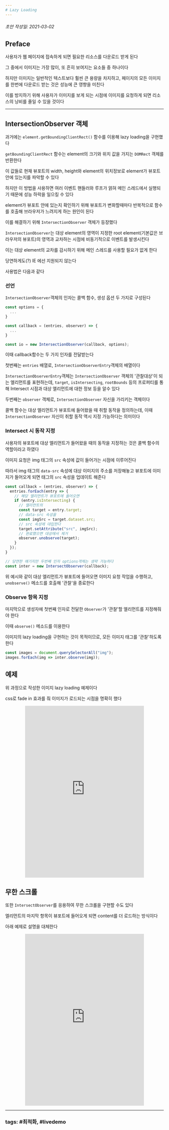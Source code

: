 ```yaml
---
# Lazy Loading
---
```

###### 초안 작성일: 2021-03-02

## Preface

사용자가 웹 페이지에 접속하게 되면 필요한 리소스를 다운로드 받게 된다

그 중에서 이미지는 가장 많이, 또 흔히 보여지는 요소들 중 하나이다

하지만 이미지는 일반적인 텍스트보다 훨씬 큰 용량을 차지하고, 페이지의 모든 이미지를 한번에 다운로드 받는 것은 성능에 큰 영향을 미친다

이를 방지하기 위해 사용자가 이미지를 보게 되는 시점에 이미지를 요청하게 되면 리소스의 낭비를 줄일 수 있을 것이다

---

## IntersectionObserver 객체

과거에는 `element.getBoundingClientRect()` 함수를 이용해 lazy loading을 구현했다

`getBoundingClientRect` 함수는 element의 크기와 위치 값을 가지는 `DOMRect` 객체를 반환한다

이 값들로 현재 뷰포트의 width, height와 element의 위치정보로 element가 뷰포트 안에 있는지를 파악할 수 있다

하지만 이 방법을 사용하면 여러 이벤트 핸들러와 루프가 얽혀 메인 스레드에서 실행되기 때문에 성능 하락을 일으킬 수 있다

element가 뷰포트 안에 있는지 확인하기 위해 뷰포트가 변화할때마다 반복적으로 함수를 호출해 브라우저가 느려지게 하는 원인이 된다

이를 해결하기 위해 `IntersectionObserver` 객체가 등장했다

`IntersectionObserver`는 대상 element의 영역이 지정한 root element(기본값은 브라우저의 뷰포트)의 영역과 교차하는 시점에 비동기적으로 이벤트를 발생시킨다

이는 대상 element의 교차를 감시하기 위해 메인 스레드를 사용할 필요가 없게 한다

당연하게도(?) IE 에선 지원되지 않는다

사용법은 다음과 같다

### 선언

`IntersectionObserver`객체의 인자는 콜백 함수, 생성 옵션 두 가지로 구성된다

``` javascript
const options = {
  ...
}

const callback = (entries, observer) => {
  ...
}

const io = new IntersectionObserver(callback, options);
```

이때 callback함수는 두 가지 인자를 전달받는다

첫번째는 `entries` 배열로, `IntersectionObserverEntry`객체의 배열이다

`IntersectionObserverEntry`객체는 `IntersectionObserver` 객체의 '관찰대상'이 되는 엘리먼트를 표현하는데, `target`, `isIntersecting`, `rootBounds` 등의 프로퍼티를 통해 Intersect 시점과 대상 엘리먼트에 대한 정보 등을 알수 있다

두번째는 `observer` 객체로, `IntersectionObserver` 자신을 가리키는 객체이다

콜백 함수는 대상 엘리먼트가 뷰포트에 들어왔을 때 취할 동작을 정의하는데, 이때 `IntersectionObserver` 자신이 취할 동작 역시 지정 가능하다는 의미이다

### Intersect 시 동작 지정

사용자의 뷰포트에 대상 엘리먼트가 들어왔을 때의 동작을 지정하는 것은 콜백 함수의 역할이라고 하였다

이미지 요청은 img 태그의 `src` 속성에 값이 들어가는 시점에 이루어진다

따라서 img 태그의 `data-src` 속성에 대상 이미지의 주소를 저장해놓고 뷰포트에 이미지가 들어오게 되면 태그의 `src` 속성을 업데이트 해준다 

``` javascript
const callback = (entries, observer) => {
  entries.forEach(entry => {
    // 해당 엘리먼트가 뷰포트에 들어오면
    if (entry.isIntersecting) {
      // 엘리먼트의
      const target = entry.target;
      // data-src 속성을
      const imgSrc = target.dataset.src;
      // src 속성에 대입한다
      target.setAttribute("src", imgSrc);
      // 완료했으면 대상에서 제거
      observer.unobserve(target);
    }
  });
}

// 당연한 얘기지만 두번째 인자 options객체는 생략 가능하다
const inter = new IntersectObserver(callback);
```

위 예시와 같이 대상 엘리먼트가 뷰포트에 들어오면 이미지 요청 작업을 수행하고, `unobserve()` 메소드를 호출해 '관찰'을 종료한다

### Observe 항목 지정

마지막으로 생성자에 첫번째 인자로 전달한 `Observer`가 '관찰'할 엘리먼트를 지정해줘야 한다

이때 `observe()` 메소드를 이용한다

이미지의 lazy loading을 구현하는 것이 목적이므로, 모든 이미지 태그를 '관찰'하도록 한다

``` javascript
const images = document.querySelectorAll("img");
images.forEach(img => inter.observe(img));
```

## 예제

위 과정으로 작성한 이미지 lazy loading 예제이다

css로 fade in 효과를 줘 이미지가 로드되는 시점을 명확히 했다

<center><iframe height="544" style="width: 75%;" scrolling="no" title="image lazy loading" src="https://codepen.io/rudypark3091/embed/MWjdXJR?height=544&theme-id=dark&default-tab=result" frameborder="no" loading="lazy" allowtransparency="true" allowfullscreen="true">
  See the Pen <a href='https://codepen.io/rudypark3091/pen/MWjdXJR'>image lazy loading</a> by RudyPark3091
  (<a href='https://codepen.io/rudypark3091'>@rudypark3091</a>) on <a href='https://codepen.io'>CodePen</a>.
</iframe></center>

## 무한 스크롤

또한 `IntersectObserver`를 응용하여 무한 스크롤을 구현할 수도 있다

엘리먼트의 마지막 항목이 뷰포트에 들어오게 되면 content를 더 로드하는 방식이다

아래 예제로 설명을 대체한다

<center><iframe height="544" style="width: 75%;" scrolling="no" title="Infinite Scrolling with IntersectionObserver" src="https://codepen.io/rudypark3091/embed/gOLOPrB?height=265&theme-id=dark&default-tab=result" frameborder="no" loading="lazy" allowtransparency="true" allowfullscreen="true">
  See the Pen <a href='https://codepen.io/rudypark3091/pen/gOLOPrB'>Infinite Scrolling with IntersectionObserver</a> by RudyPark3091
  (<a href='https://codepen.io/rudypark3091'>@rudypark3091</a>) on <a href='https://codepen.io'>CodePen</a>.
</iframe></center>

---
### tags: #최적화, #livedemo